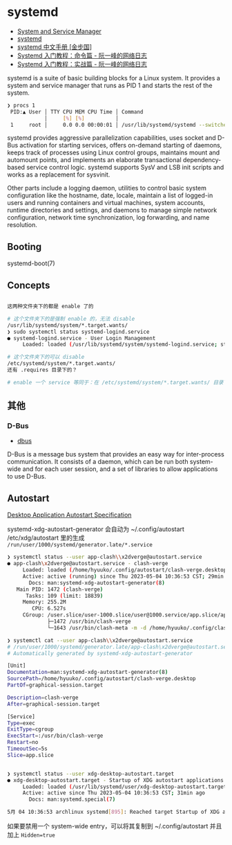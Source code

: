 # systemd

- [System and Service Manager](https://systemd.io/)
- [systemd](https://www.freedesktop.org/wiki/Software/systemd/)
- [systemd 中文手册 \[金步国\]](http://www.jinbuguo.com/systemd/systemd.index.html)
- [Systemd 入门教程：命令篇 - 阮一峰的网络日志](http://www.ruanyifeng.com/blog/2016/03/systemd-tutorial-commands.html)
- [Systemd 入门教程：实战篇 - 阮一峰的网络日志](http://www.ruanyifeng.com/blog/2016/03/systemd-tutorial-part-two.html)

systemd is a suite of basic building blocks for a Linux system. It provides a system and service manager that runs as PID 1 and starts the rest of the system.

```bash
❯ procs 1
 PID:▲ User │ TTY CPU MEM CPU Time │ Command
            │     [%] [%]          │
 1     root │     0.0 0.0 00:00:01 │ /usr/lib/systemd/systemd --switched-root --system --deserialize 31
```

systemd provides aggressive parallelization capabilities, uses socket and D-Bus activation for starting services, offers on-demand starting of daemons, keeps track of processes using Linux control groups, maintains mount and automount points, and implements an elaborate transactional dependency-based service control logic. systemd supports SysV and LSB init scripts and works as a replacement for sysvinit.

Other parts include a logging daemon, utilities to control basic system configuration like the hostname, date, locale, maintain a list of logged-in users and running containers and virtual machines, system accounts, runtime directories and settings, and daemons to manage simple network configuration, network time synchronization, log forwarding, and name resolution.

## Booting

systemd-boot(7)

## Concepts

##

```bash
这两种文件夹下的都是 enable 了的

# 这个文件夹下的是强制 enable 的，无法 disable
/usr/lib/systemd/system/*.target.wants/
❯ sudo systemctl status systemd-logind.service
● systemd-logind.service - User Login Management
     Loaded: loaded (/usr/lib/systemd/system/systemd-logind.service; static)

# 这个文件夹下的可以 disable
/etc/systemd/system/*.target.wants/
还有 .requires 目录下的？

# enable 一个 service 等同于：在 /etc/systemd/system/*.target.wants/ 目录下创建一个符合链接，指向 /usr/lib/systemd/system/ 里的 .service
```

## 其他

### D-Bus

- [dbus](https://freedesktop.org/wiki/Software/dbus/)

D-Bus is a message bus system that provides an easy way for inter-process communication. It consists of a daemon, which can be run both system-wide and for each user session, and a set of libraries to allow applications to use D-Bus.

## Autostart

[Desktop Application Autostart Specification](https://specifications.freedesktop.org/autostart-spec/autostart-spec-latest.html)

systemd-xdg-autostart-generator 会自动为 ~/.config/autostart /etc/xdg/autostart 里的生成 `/run/user/1000/systemd/generator.late/*.service`

```bash
❯ systemctl status --user app-clash\\x2dverge@autostart.service
● app-clash\x2dverge@autostart.service - clash-verge
     Loaded: loaded (/home/hyuuko/.config/autostart/clash-verge.desktop; generated)
     Active: active (running) since Thu 2023-05-04 10:36:53 CST; 29min ago
       Docs: man:systemd-xdg-autostart-generator(8)
   Main PID: 1472 (clash-verge)
      Tasks: 109 (limit: 18839)
     Memory: 255.2M
        CPU: 6.527s
     CGroup: /user.slice/user-1000.slice/user@1000.service/app.slice/app-clash\x2dverge@autostart.service
             ├─1472 /usr/bin/clash-verge
             └─1643 /usr/bin/clash-meta -m -d /home/hyuuko/.config/clash-verge -f /home/hyuuko/.config/clash-verge/clash-verge.yaml

❯ systemctl cat --user app-clash\\x2dverge@autostart.service
# /run/user/1000/systemd/generator.late/app-clash\x2dverge@autostart.service
# Automatically generated by systemd-xdg-autostart-generator

[Unit]
Documentation=man:systemd-xdg-autostart-generator(8)
SourcePath=/home/hyuuko/.config/autostart/clash-verge.desktop
PartOf=graphical-session.target

Description=clash-verge
After=graphical-session.target

[Service]
Type=exec
ExitType=cgroup
ExecStart=:/usr/bin/clash-verge
Restart=no
TimeoutSec=5s
Slice=app.slice


❯ systemctl status --user xdg-desktop-autostart.target
● xdg-desktop-autostart.target - Startup of XDG autostart applications
     Loaded: loaded (/usr/lib/systemd/user/xdg-desktop-autostart.target; static)
     Active: active since Thu 2023-05-04 10:36:53 CST; 31min ago
       Docs: man:systemd.special(7)

5月 04 10:36:53 archlinux systemd[895]: Reached target Startup of XDG autostart applications.
```

如果要禁用一个 system-wide entry，可以将其复制到 ~/.config/autostart 并且加上 `Hidden=true`
